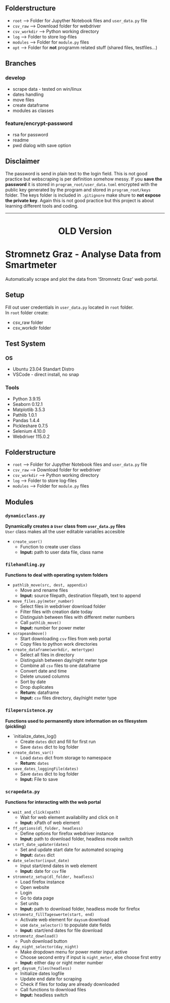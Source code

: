 ## Folderstructure
- `root` --> Folder for Jupyther Notebook files and `user_data.py` file
- `csv_raw` --> Download folder for webdriver
- `csv_workdir` --> Python working directory
- `log` --> Folder to store log-files
- `modules` --> Folder for `module.py` files
- `opt` --> Folder for **not** programm related stuff (shared files, testfiles...) 

## Branches
### develop
- scrape data - tested on win/linux
- dates handling
- move files
- create dataframe 
- modules as classes
### feature/encrypt-password
- rsa for password
- readme
- pwd dialog with save option

## Disclaimer
The password is send in plain text to the login field. This is not good practice
but webscraping is per definition somehow messy. If you **save the password** 
it is stored in `program_root/user_data.toml` encrypted with the public key
generated by the program and stored in `program_root/keys` folder. The keys folder
is included in `.gitignore` make shure to **not expose the private key**.
Again this is not good practice but this project is about learning different
tools and coding.



---

# <p align='center'> OLD Version </p>

# Stromnetz Graz - Analyse Data from Smartmeter
Automatically scrape and plot the data from 'Stromnetz Graz' web portal.
## Setup
Fill out user credentials in `user_data.py` located in `root` folder.  
In `root` folder create:  
- csv_raw folder
- csv_workdir folder

## Test System
### OS
- Ubuntu 23.04 Standart Distro
- VSCode - direct install, no snap

### Tools
- Python 3.9.15
- Seaborn 0.12.1
- Matplotlib 3.5.3
- Pathlib 1.0.1
- Pandas 1.4.4
- Pickleshare 0.7.5
- Selenium 4.10.0
- Webdriver 115.0.2

## Folderstructure
- `root` --> Folder for Jupyther Notebook files and `user_data.py` file
- `csv_raw` --> Download folder for webdriver
- `csv_workdir` --> Python working directory
- `log` --> Folder to store log-files
- `modules` --> Folder for `module.py` files

## Modules
### `dynamicclass.py`
**Dynamically creates a `User` class from `user_data.py` files**  
`User` class makes all the user editable variables accesible 
- `create_user()`
	- Function to create user class
	- **Input:** path to user data file, class name

### `filehandling.py`
**Functions to deal with operating system folders**
- `pathlib_move(src, dest, appendix)`
	- Move and rename files
	- **Input:** source filepath, destination filepath, text to append
- `move_files.py(meter_number)`
	- Select files in webdriver download folder
	- Filter files with creation date today
	- Distinguish between files with different meter numbers
	- Call `pathlib_move()`
	- **Input:** number for power meter
- `scrapeandmove()`
	- Start downloading `csv` files from web portal
	- Copy files to python work directories
- `create_dataframe(workdir, metertype)`
	- Select all files in directory
	- Distinguish between day/night meter type
	- Combine all `csv` files to one dataframe
	- Convert date and time
	- Delete unused columns
	- Sort by date
	- Drop duplicates
	- **Return:** dataframe
	- **Input:** `csv` files directory, day/night meter type

### `filepersistence.py`
**Functions used to permanently store information on os filesystem (pickling)**
- `initialize_dates_log()
	- Create `dates` dict and fill for first run
	- Save `dates` dict to log folder
- `create_dates_var()`
	- Load `dates` dict from storage to namespace
	- **Return:** `dates`
- `save_dates_loggingFile(dates)`
	- Save `dates` dict to log folder
	- **Input:** File to save

### `scrapedata.py`
**Functions for interacting with the web portal**
- `wait_and_click(xpath)`
	- Wait for web element availability and click on it
	- **Input:** xPath of web element
- `ff_options(dl_folder, headless)`
	- Define options for firefox webdriver instance
	- **Input:** path to download folder, headless mode switch
- `start_date_updater(dates)`
	- Set and update start date for automated scraping
	- **Input:** `dates` dict
- `date_selector(input_date)`
	- Input start/end dates in web element
	- **Input:** date for `csv` file
- `stromnetz_setup(dl_folder, headless)`
	- Load firefox instance
	- Open website
	- Login
	- Go to data page
	- Set units
	- **Input:** path to download folder, headless mode for firefox
- `stromnetz_fillTageswerte(start, end)`
	- Activate web element for `daysum` download
	- use `date_selector()` to populate date fields
	- **Input:** start/end dates for file download
- `stromnetz_download()`
	- Push download button
- `day_night_selector(day_night)`
	- Make dropdown menu for power meter input active
	- Choose second entry if input is `night_meter`, else choose first entry
	- **Input:** either day or night meter number
- `get_daysum_files(headless)`
	- Initialize dates logfile
	- Update end date for scraping
	- Check if files for today are already downloaded
	- Call functions to download files
	- **Input:** headless switch